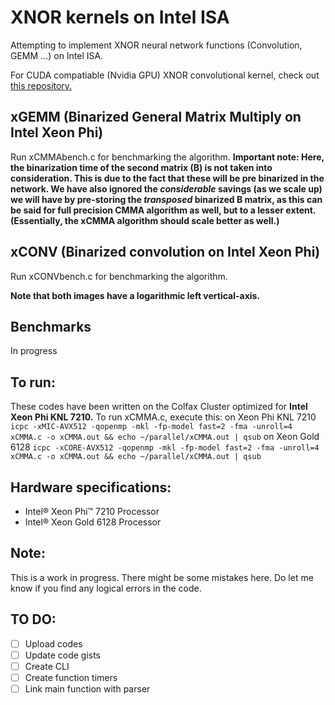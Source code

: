 # XNOR kernels on Intel ISA
Attempting to implement XNOR neural network functions (Convolution, GEMM ...) on Intel ISA.

For CUDA compatiable (Nvidia GPU) XNOR convolutional kernel, check out [this repository.](https://github.com/akhauriyash/XNOR-convolution)

## xGEMM (Binarized General Matrix Multiply on Intel Xeon Phi)

Run xCMMAbench.c for benchmarking the algorithm.
**Important note: Here, the binarization time of the second matrix (B) is not taken into consideration.
                  This is due to the fact that these will be pre binarized in the network. 
                  We have also ignored the _considerable_ savings (as we scale up) we will have by pre-storing
                  the _transposed_ binarized B matrix, as this can be said for full precision CMMA algorithm as well,
                  but to a lesser extent. (Essentially, the xCMMA algorithm should scale better as well.)**
## xCONV (Binarized convolution on Intel Xeon Phi)

Run xCONVbench.c for benchmarking the algorithm.

**Note that both images have a logarithmic left vertical-axis.**

## Benchmarks
In progress

## To run:
   These codes have been written on the Colfax Cluster optimized for **Intel Xeon Phi KNL 7210.**
   To run xCMMA.c, execute this:
   on Xeon Phi KNL 7210
   `icpc -xMIC-AVX512 -qopenmp -mkl -fp-model fast=2 -fma -unroll=4 xCMMA.c -o xCMMA.out && echo ~/parallel/xCMMA.out | qsub`
   on Xeon Gold 6128
   `icpc -xCORE-AVX512 -qopenmp -mkl -fp-model fast=2 -fma -unroll=4 xCMMA.c -o xCMMA.out && echo ~/parallel/xCMMA.out | qsub`
  
##  Hardware specifications:
  * Intel® Xeon Phi™ 7210 Processor
  * Intel® Xeon Gold 6128 Processor
    
##  Note:
  This is a work in progress. There might be some mistakes here. 
  Do let me know if you find any logical errors in the code.
 
##  TO DO:
  - [ ] Upload codes
  - [ ] Update code gists
  - [ ] Create CLI
  - [ ] Create function timers
  - [ ] Link main function with parser
